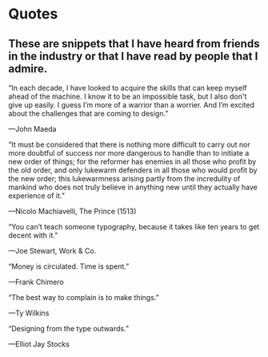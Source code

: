 # Quotes

## These are snippets that I have heard from friends in the industry or that I have read by people that I admire.

“In each decade, I have looked to acquire the skills that can keep myself ahead of the machine. I know it to be an impossible task, but I also don't give up easily. I guess I’m more of a warrior than a worrier. And I’m excited about the challenges that are coming to design.”

—John Maeda

“It must be considered that there is nothing more difficult to carry out nor more doubtful of success nor more dangerous to handle than to initiate a new order of things; for the reformer has enemies in all those who profit by the old order, and only lukewarm defenders in all those who would profit by the new order; this lukewarmness arising partly from the incredulity of mankind who does not truly believe in anything new until they actually have experience of it.”

—Nicolo Machiavelli, The Prince (1513)

“You can’t teach someone typography, because it takes like ten years to get decent with it.”

—Joe Stewart, Work & Co.

“Money is circulated. Time is spent.”

—Frank Chimero

“The best way to complain is to make things.”

—Ty Wilkins

“Designing from the type outwards.”

—Elliot Jay Stocks
